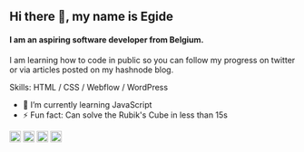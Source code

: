## Hi there 👋, my name is Egide

#### I am an aspiring software developer from Belgium.
I am learning how to code in public so you can follow my progress on twitter or via articles posted on my hashnode blog.

Skills: HTML / CSS / Webflow / WordPress

- 🌱 I’m currently learning JavaScript 
- ⚡ Fun fact: Can solve the Rubik's Cube in less than 15s 


[<img src='https://cdn.jsdelivr.net/npm/simple-icons@3.0.1/icons/github.svg' alt='github' height='20'>](https://github.com/egidehirwa)  [<img src='https://cdn.jsdelivr.net/npm/simple-icons@3.0.1/icons/hashnode.svg' alt='dev' height='20'>](egidehirwa)  [<img src='https://cdn.jsdelivr.net/npm/simple-icons@3.0.1/icons/twitter.svg' alt='twitter' height='20'>](https://twitter.com/egidehirwa)  [<img src='https://cdn.jsdelivr.net/npm/simple-icons@3.0.1/icons/codepen.svg' alt='codepen' height='20'>](https://codepen.io/egidehirwa)  


